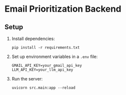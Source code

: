 # Email Prioritization Backend

## Setup

1. Install dependencies:
    ```
    pip install -r requirements.txt
    ```

2. Set up environment variables in a `.env` file:
    ```
    GMAIL_API_KEY=your_gmail_api_key
    LLM_API_KEY=your_llm_api_key
    ```

3. Run the server:
    ```
    uvicorn src.main:app --reload
    ```
